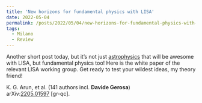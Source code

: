 ```yaml
---
title: 'New horizons for fundamental physics with LISA'
date: 2022-05-04
permalink: /posts/2022/05/04/new-horizons-for-fundamental-physics-with-lisa
tags:
  - Milano
  - Review
---
```


Another short post today, but it’s not just [astrophysics](<../../../../../index.html?p=4842>) that will be awesome with LISA, but fundamental physics too! Here is the white paper of the relevant LISA working group. Get ready to test your wildest ideas, my theory friend!

K. G. Arun, et al. (141 authors incl. **Davide Gerosa**)  
arXiv:[2205.01597](<https://arxiv.org/abs/arXiv:2205.01597>) [gr-qc].

